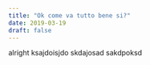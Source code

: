 ```yaml
---
title: "Ok come va tutto bene si?"
date: 2019-03-19
draft: false
---
```


alright ksajdoisjdo skdajosad sakdpoksd

